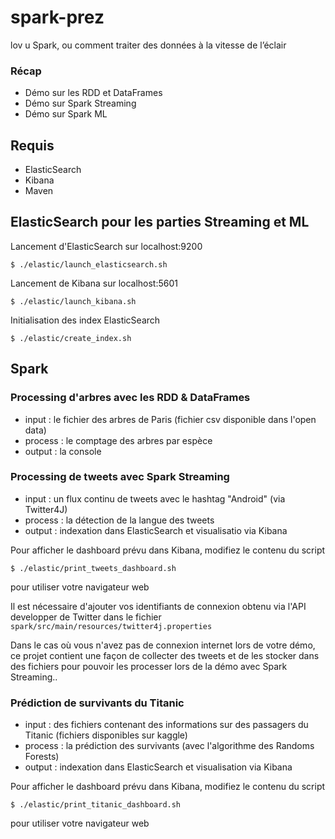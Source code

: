 # spark-prez
lov u
Spark, ou comment traiter des données à la vitesse de l’éclair

### Récap

- Démo sur les RDD et DataFrames
- Démo sur Spark Streaming
- Démo sur Spark ML

## Requis

- ElasticSearch
- Kibana
- Maven

## ElasticSearch pour les parties Streaming et ML

Lancement d'ElasticSearch sur localhost:9200
```
$ ./elastic/launch_elasticsearch.sh
```

Lancement de Kibana sur localhost:5601
```
$ ./elastic/launch_kibana.sh
```

Initialisation des index ElasticSearch
```
$ ./elastic/create_index.sh
```

## Spark

### Processing d'arbres avec les RDD & DataFrames

- input : le fichier des arbres de Paris (fichier csv disponible dans l'open data)
- process : le comptage des arbres par espèce
- output : la console

### Processing de tweets avec Spark Streaming

- input : un flux continu de tweets avec le hashtag "Android" (via Twitter4J)
- process : la détection de la langue des tweets
- output : indexation dans ElasticSearch et visualisatio via Kibana

Pour afficher le dashboard prévu dans Kibana, modifiez le contenu du script
```
$ ./elastic/print_tweets_dashboard.sh
```
pour utiliser votre navigateur web

Il est nécessaire d'ajouter vos identifiants de connexion obtenu via l'API developper de Twitter dans le fichier ```spark/src/main/resources/twitter4j.properties```

Dans le cas où vous n'avez pas de connexion internet lors de votre démo, ce projet contient une façon de collecter des tweets et de les stocker dans des fichiers pour pouvoir les processer lors de la démo avec Spark Streaming..

### Prédiction de survivants du Titanic

- input : des fichiers contenant des informations sur des passagers du Titanic (fichiers disponibles sur kaggle)
- process : la prédiction des survivants (avec l'algorithme des Randoms Forests)
- output : indexation dans ElasticSearch et visualisation via Kibana

Pour afficher le dashboard prévu dans Kibana, modifiez le contenu du script
```
$ ./elastic/print_titanic_dashboard.sh
```
pour utiliser votre navigateur web
